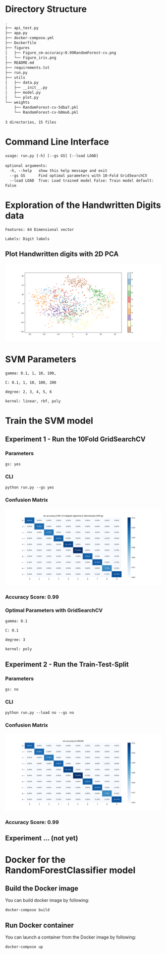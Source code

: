 # Directory Structure
```text
.
├── api_test.py
├── app.py
├── docker-compose.yml
├── Dockerfile
├── figures
│   ├── Figure_cm-accuracy:0.99RandomForest-cv.png
│   └── Figure_iris.png
├── README.md
├── requirements.txt
├── run.py
├── utils
│   ├── data.py
│   ├── __init__.py
│   ├── model.py
│   └── plot.py
└── weights
    ├── RandomForest-cv-5dba7.pkl
    └── RandomForest-cv-b0mu6.pkl

3 directories, 15 files
```

# Command Line Interface
```text
usage: run.py [-h] [--gs GS] [--load LOAD]

optional arguments:
  -h, --help   show this help message and exit
  --gs GS      Find optimal parameters with 10-Fold GridSearchCV
  --load LOAD  True: Load trained model False: Train model default: False
```

# Exploration of the Handwritten Digits data

```text
Features: 64 Dimensional vector
```
```text
Labels: Digit labels
```

## Plot Handwritten digits with 2D PCA
![](figures/Figure_digits.png)

# SVM Parameters
```text
gamma: 0.1, 1, 10, 100,
```
```text
C: 0.1, 1, 10, 100, 200
```
```text
degree: 2, 3, 4, 5, 6
```
```text
kernel: linear, rbf, poly
```
# Train the SVM model

## Experiment 1 - Run the 10Fold GridSearchCV

### Parameters
```text
gs: yes
```

### CLI

```shell
python run.py --gs yes
```

### Confusion Matrix
![](figures/Figure_cm-accuracy:0.99-C:0.1degree:3gamma:0.1kernel:poly-SVM-gs.png)

### Accuracy Score: 0.99

### Optimal Parameters with GridSearchCV

```text
gamma: 0.1
```
```text
C: 0.1
```
```text
degree: 3
```
```text
kernel: poly
```

## Experiment 2 - Run the Train-Test-Split

### Parameters
```text
gs: no
```

### CLI

```shell
python run.py --load no --gs no
```

### Confusion Matrix
![](figures/Figure_cm-accuracy:0.99SVM.png)

### Accuracy Score: 0.99

## Experiment ... (not yet)

# Docker for the RandomForestClassifier  model

## Build the Docker image

You can build docker image by following:

```shell
docker-compose build
```

## Run Docker container

You can launch a container from the Docker image by following:

```shell
docker-compose up
```

